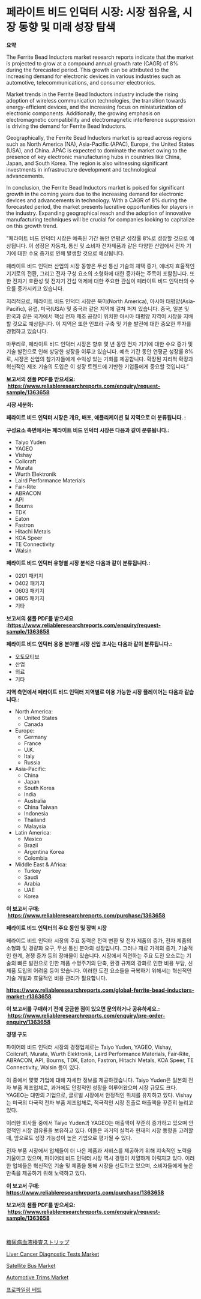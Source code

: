 <p><h1>페라이트 비드 인덕터 시장: 시장 점유율, 시장 동향 및 미래 성장 탐색</h1></p><p><strong>요약</strong></p>
<p><p>The Ferrite Bead Inductors market research reports indicate that the market is projected to grow at a compound annual growth rate (CAGR) of 8% during the forecasted period. This growth can be attributed to the increasing demand for electronic devices in various industries such as automotive, telecommunications, and consumer electronics.</p><p>Market trends in the Ferrite Bead Inductors industry include the rising adoption of wireless communication technologies, the transition towards energy-efficient devices, and the increasing focus on miniaturization of electronic components. Additionally, the growing emphasis on electromagnetic compatibility and electromagnetic interference suppression is driving the demand for Ferrite Bead Inductors.</p><p>Geographically, the Ferrite Bead Inductors market is spread across regions such as North America (NA), Asia-Pacific (APAC), Europe, the United States (USA), and China. APAC is expected to dominate the market owing to the presence of key electronic manufacturing hubs in countries like China, Japan, and South Korea. The region is also witnessing significant investments in infrastructure development and technological advancements.</p><p>In conclusion, the Ferrite Bead Inductors market is poised for significant growth in the coming years due to the increasing demand for electronic devices and advancements in technology. With a CAGR of 8% during the forecasted period, the market presents lucrative opportunities for players in the industry. Expanding geographical reach and the adoption of innovative manufacturing techniques will be crucial for companies looking to capitalize on this growth trend.</p><p>"페라이트 비드 인덕터 시장은 예측된 기간 동안 연평균 성장률 8%로 성장할 것으로 예상됩니다. 이 성장은 자동차, 통신 및 소비자 전자제품과 같은 다양한 산업에서 전자 기기에 대한 수요 증가로 인해 발생할 것으로 예상됩니다.</p><p>페라이트 비드 인덕터 산업의 시장 동향은 무선 통신 기술의 채택 증가, 에너지 효율적인 기기로의 전환, 그리고 전자 구성 요소의 소형화에 대한 증가하는 주목이 포함됩니다. 또한 전자기 호환성 및 전자기 간섭 억제에 대한 주요한 관심이 페라이트 비드 인덕터의 수요를 증가시키고 있습니다.</p><p>지리적으로, 페라이트 비드 인덕터 시장은 북미(North America), 아시아 태평양(Asia-Pacific), 유럽, 미국(USA) 및 중국과 같은 지역에 걸쳐 퍼져 있습니다. 중국, 일본 및 한국과 같은 국가에서 핵심 전자 제조 공장이 위치한 아시아 태평양 지역이 시장을 지배할 것으로 예상됩니다. 이 지역은 또한 인프라 구축 및 기술 발전에 대한 중요한 투자를 경험하고 있습니다.</p><p>마무리로, 페라이트 비드 인덕터 시장은 향후 몇 년 동안 전자 기기에 대한 수요 증가 및 기술 발전으로 인해 상당한 성장을 이루고 있습니다. 예측 기간 동안 연평균 성장률 8%로, 시장은 산업의 참가자들에게 수익성 있는 기회를 제공합니다. 확장된 지리적 확장과 혁신적인 제조 기술의 도입은 이 성장 트렌드에 기반한 기업들에게 중요할 것입니다."</p></p>
<p><strong>보고서의 샘플 PDF를 받으세요: &nbsp;<a href="https://www.reliableresearchreports.com/enquiry/request-sample/1363658">https://www.reliableresearchreports.com/enquiry/request-sample/1363658</a></strong></p>
<p><strong>시장 세분화:</strong></p>
<p><strong> 페라이트 비드 인덕터 시장은 개요, 배포, 애플리케이션 및 지역으로 더 분류됩니다. :</strong></p>
<p><strong>구성요소 측면에서는 페라이트 비드 인덕터 시장은 다음과 같이 분류됩니다.:</strong></p>
<p><ul><li>Taiyo Yuden</li><li>YAGEO</li><li>Vishay</li><li>Coilcraft</li><li>Murata</li><li>Wurth Elektronik</li><li>Laird Performance Materials</li><li>Fair-Rite</li><li>ABRACON</li><li>API</li><li>Bourns</li><li>TDK</li><li>Eaton</li><li>Fastron</li><li>Hitachi Metals</li><li>KOA Speer</li><li>TE Connectivity</li><li>Walsin</li></ul></p>
<p><strong> 페라이트 비드 인덕터 유형별 시장 분석은 다음과 같이 분류됩니다.:</strong></p>
<p><ul><li>0201 패키지</li><li>0402 패키지</li><li>0603 패키지</li><li>0805 패키지</li><li>기타</li></ul></p>
<p><strong>보고서의 샘플 PDF를 받으세요 :<a href="https://www.reliableresearchreports.com/enquiry/request-sample/1363658">https://www.reliableresearchreports.com/enquiry/request-sample/1363658</a></strong></p>
<p><strong> 페라이트 비드 인덕터 응용 분야별 시장 산업 조사는 다음과 같이 분류됩니다.:</strong></p>
<p><ul><li>오토모티브</li><li>산업</li><li>의료</li><li>기타</li></ul></p>
<p><strong>지역 측면에서 페라이트 비드 인덕터 지역별로 이용 가능한 시장 플레이어는 다음과 같습니다.:</strong></p>
<p><ul>
    <li>
        North America:
        <ul>
            <li>United States</li>
            <li>Canada</li>
        </ul>
    </li>
    <li>
        Europe:
        <ul>
            <li>Germany</li>
            <li>France</li>
            <li>U.K.</li>
            <li>Italy</li>
            <li>Russia</li>
        </ul>
    </li>
    <li>
        Asia-Pacific:
        <ul>
            <li>China</li>
            <li>Japan</li>
            <li>South Korea</li>
            <li>India</li>
            <li>Australia</li>
            <li>China Taiwan</li>
            <li>Indonesia</li>
            <li>Thailand</li>
            <li>Malaysia</li>
        </ul>
    </li>
    <li>
        Latin America:
        <ul>
            <li>Mexico</li>
            <li>Brazil</li>
            <li>Argentina Korea</li>
            <li>Colombia</li>
        </ul>
    </li>
    <li>
        Middle East & Africa:
        <ul>
            <li>Turkey</li>
            <li>Saudi</li>
            <li>Arabia</li>
            <li>UAE</li>
            <li>Korea</li>
        </ul>
    </li>
    </ul></p>
<p><strong>이 보고서 구매: &nbsp;<a href="https://www.reliableresearchreports.com/purchase/1363658">https://www.reliableresearchreports.com/purchase/1363658</a></strong></p>
<p><strong>페라이트 비드 인덕터의 주요 동인 및 장벽 시장</strong></p>
<p><p>페라이트 비드 인덕터 시장의 주요 동력은 전력 변환 및 전자 제품의 증가, 전자 제품의 소형화 및 경량화 요구, 무선 통신 분야의 성장입니다. 그러나 재료 가격의 증가, 기술적인 한계, 경쟁 증가 등의 장애물이 있습니다. 시장에서 직면하는 주요 도전 요소로는 기술의 빠른 발전으로 인한 제품 수명주기의 단축, 환경 규제의 강화로 인한 비용 부담, 신제품 도입의 어려움 등이 있습니다. 이러한 도전 요소들을 극복하기 위해서는 혁신적인 기술 개발과 효율적인 비용 관리가 필요합니다.</p></p>
<p><strong><a href="https://www.reliableresearchreports.com/global-ferrite-bead-inductors-market-r1363658">https://www.reliableresearchreports.com/global-ferrite-bead-inductors-market-r1363658</a></strong></p>
<p><strong>이 보고서를 구매하기 전에 궁금한 점이 있으면 문의하거나 공유하세요.: &nbsp;<a href="https://www.reliableresearchreports.com/enquiry/pre-order-enquiry/1363658">https://www.reliableresearchreports.com/enquiry/pre-order-enquiry/1363658</a></strong></p>
<p><strong>경쟁 구도</strong></p>
<p><p>파이어테 비드 인덕터 시장의 경쟁업체로는 Taiyo Yuden, YAGEO, Vishay, Coilcraft, Murata, Wurth Elektronik, Laird Performance Materials, Fair-Rite, ABRACON, API, Bourns, TDK, Eaton, Fastron, Hitachi Metals, KOA Speer, TE Connectivity, Walsin 등이 있다. </p><p>이 중에서 몇몇 기업에 대해 자세한 정보를 제공하겠습니다. Taiyo Yuden은 일본의 전자 부품 제조업체로, 과거에도 안정적인 성장을 이루어왔으며 시장 규모도 크다. YAGEO는 대만의 기업으로, 글로벌 시장에서 안정적인 위치를 유지하고 있다. Vishay는 미국의 다국적 전자 부품 제조업체로, 적극적인 시장 진출로 매출액을 꾸준히 늘리고 있다.</p><p>이러한 회사들 중에서 Taiyo Yuden과 YAGEO는 매출액이 꾸준히 증가하고 있으며 안정적인 시장 점유율을 보유하고 있다. 이들은 과거의 실적과 현재의 시장 동향을 고려할 때, 앞으로도 성장 가능성이 높은 기업으로 평가될 수 있다.</p><p>전자 부품 시장에서 업체들이 더 나은 제품과 서비스를 제공하기 위해 지속적인 노력을 기울이고 있으며, 파이어테 비드 인덕터 시장 역시 경쟁이 치열하게 이뤄지고 있다. 이러한 업체들은 혁신적인 기술 및 제품을 통해 시장을 선도하고 있으며, 소비자들에게 높은 만족을 제공하기 위해 노력하고 있다.</p></p>
<p><strong>이 보고서 구매: &nbsp; <a href="https://www.reliableresearchreports.com/purchase/1363658">https://www.reliableresearchreports.com/purchase/1363658</a></strong></p>
<p><strong>보고서의 샘플 PDF를 받으세요: &nbsp;<a href="https://www.reliableresearchreports.com/enquiry/request-sample/1363658">https://www.reliableresearchreports.com/enquiry/request-sample/1363658</a></strong><strong></strong></p>
<p>&nbsp;</p>
<p><p><a href="https://github.com/hwbcz413288296/Market-Research-Report-List-1/blob/main/777304131444.md">糖尿病血液検査ストリップ</a></p><p><a href="https://funky-papaya-cf4.notion.site/Liver-Cancer-Diagnostic-Tests-Market-Research-Report-Its-History-and-Forecast-2024-to-2031-b7191b017f6348a184eee6a5a94bbdaf">Liver Cancer Diagnostic Tests Market</a></p><p><a href="https://view.publitas.com/reportprime-1/satellite-bus-market-trends-and-market-analysis-forecasted-for-period-2024-2031/">Satellite Bus Market</a></p><p><a href="https://www.linkedin.com/pulse/automotive-trims-market-furnishes-information-share-trends-k9dec?trackingId=eJY19SED8q9dema2vLmTTg%3D%3D">Automotive Trims Market</a></p><p><a href="https://medium.com/@ieremiapadurariu20221/%EC%B9%A8%EB%8C%80-%ED%94%84%EB%A1%9C%ED%8C%8C%EC%9D%BC%EB%A7%81-%EC%8B%9C%EC%9E%A5-%EA%B7%9C%EB%AA%A8-%EC%8B%9C%EC%9E%A5-%EC%A0%84%EB%A7%9D-%EB%B0%8F-%EC%8B%9C%EC%9E%A5-%EC%98%88%EC%B8%A1-2024%EB%85%84%EB%B6%80%ED%84%B0-2031%EB%85%84%EA%B9%8C%EC%A7%80-516c4ee7f1cf">프로파일링 베드</a></p></p>
